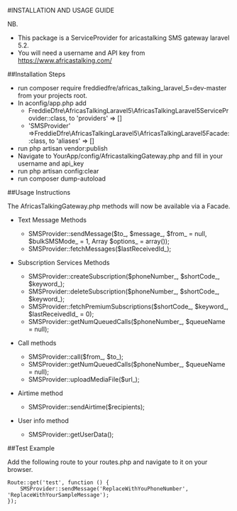 #INSTALLATION AND USAGE GUIDE

NB. 
- This package is a ServiceProvider for aricastalking SMS gateway laravel 5.2.
- You will need a username and API key from https://www.africastalking.com/


##Installation Steps

- run composer require freddiedfre/africas_talking_laravel_5=dev-master  from your projects root.
- In aconfig/app.php add 
    *  FreddieDfre\AfricasTalkingLaravel5\AfricasTalkingLaravel5ServiceProvider::class, to 'providers' => []
    * 'SMSProvider' =>FreddieDfre\AfricasTalkingLaravel5\AfricasTalkingLaravel5Facade::class, to 'aliases' => []
- run php artisan vendor:publish
- Navigate to YourApp/config/AfricastalkingGateway.php and fill in your username and api_key
- run php artisan config:clear
- run composer dump-autoload

##Usage Instructions

The AfricasTalkingGateway.php methods will now be available via a Facade. 
- Text Message Methods
    * SMSProvider::sendMessage($to_, $message_, $from_ = null, $bulkSMSMode_ = 1, Array $options_ = array());
    * SMSProvider::fetchMessages($lastReceivedId_);

- Subscription Services Methods
    * SMSProvider::createSubscription($phoneNumber_, $shortCode_, $keyword_);
    * SMSProvider::deleteSubscription($phoneNumber_, $shortCode_, $keyword_);
    * SMSProvider::fetchPremiumSubscriptions($shortCode_, $keyword_, $lastReceivedId_ = 0);
    * SMSProvider::getNumQueuedCalls($phoneNumber_, $queueName = null); 

- Call methods
    * SMSProvider::call($from_, $to_);
    * SMSProvider::getNumQueuedCalls($phoneNumber_, $queueName = null);		
    * SMSProvider::uploadMediaFile($url_);
   
- Airtime method
    * SMSProvider::sendAirtime($recipients);

- User info method
    * SMSProvider::getUserData();

##Test Example

Add the following route to your routes.php and navigate to it on your browser.

    Route::get('test', function () {
        SMSProvider::sendMessage('ReplaceWithYouPhoneNumber', 'ReplaceWithYourSampleMessage');
    });


